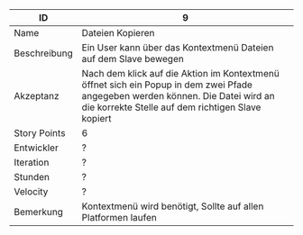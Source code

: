 | ID         |9|
|------------|-|
|Name        |Dateien Kopieren|
|Beschreibung|Ein User kann über das Kontextmenü Dateien  auf dem Slave bewegen|
|Akzeptanz   |Nach dem klick auf die Aktion im Kontextmenü öffnet sich ein Popup in dem  zwei Pfade angegeben werden können. Die Datei wird an die korrekte Stelle auf dem richtigen Slave kopiert|
|Story Points|6|
|Entwickler  |?|
|Iteration   |?|
|Stunden     |?|
|Velocity    |?|
|Bemerkung   |Kontextmenü wird benötigt, Sollte auf allen Platformen laufen|

